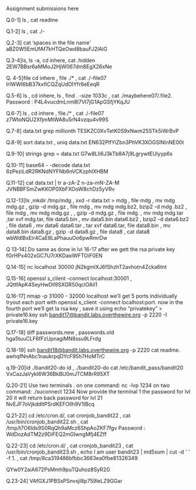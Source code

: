 Assignment submissions here

Q.0-1] ls , cat readme

Q.1-2] ls , cat ./-

Q.2-3] cat ‘spaces in the file name’ aBZ0W5EmUfAf7kHTQeOwd8bauFJ2lAiG

Q.3-4]ls, ls -a, cd inhere, cat .hidden 2EW7BBsr6aMMoJ2HjW067dm8EgX26xNe

Q. 4-5]file  cd inhere , file ./* , cat ./-file07                        lrIWWI6bB37kxfiCQZqUdOIYfr6eEeqR

Q.5-6] ls , cd inhere, ls , find . -size 1033c  , cat ./maybehere07/.file2.
   Password : P4L4vucdmLnm8I7Vl7jG1ApGSfjYKqJU


Q.6-7] ls , cd inhere , file./* , cat ./-file07                					z7WtoNQU2XfjmMtWA8u5rN4vzqu4v99S      

Q.7-8] 	data.txt grep millionth			        TESKZC0XvTetK0S9xNwm25STk5iWrBvP        

Q.8-9] sort data.txt , uniq data.txt                        EN632PlfYiZbn3PhVK3XOGSlNInNE00t

Q.9-10] strings  grep = data.txt			G7w8LIi6J3kTb8A7j9LgrywtEUlyyp6s

Q.10-11] base64 - -decode data.txt			6zPeziLdR2RKNdNYFNb6nVCKzphlXHBM

Q.11-12]  cat data.txt | tr a-zA-Z n-za-mN-ZA-M	JVNBBFSmZwKKOP0XbFXOoW8chDz5yVRv		

Q.12-13]ls ,mkdir /tmp/mdg , xxd -r data.txt > mdg , file mdg , mv mdg mdg.gz , gzip -d mdg.gz , file mdg , mv mdg mdg.bz2, bzip2  -d mdg .bz2 , file mdg , mv mdg mdg.gz , , gzip -d mdg.gz , file mdg. , mv mdg mdg.tar ,tar xvf mdg.tar, file data5.bin , mv data5.bin data6.bz2 , bzip2 -d data6.bz2 , file data6 , mv data6 data6.tar , tar xvf data6.tar, file data8.bin , mv data8.bin data8.gz ,  gzip -d data8.gz , file data8 , cat data8
                                  wbWdlBxEir4CaE8LaPhauuOo6pwRmrDw


Q 13-14].Do same as done in lvl 16-17 after we gett the rsa private key 			fGrHPx402xGC7U7rXKDaxiWFTOiF0EN

Q.14-15]   nc localhost 30000    jN2kgmIXJ6fShzhT2avhotn4Zcka6tnt


Q.15-16]     openssl s_client -connect localhost:30001 , JQttfApK4SeyHwDlI9SXGR50qclOAil1            

Q.16-17]  nmap -p 31000 - 32000 localhost
	    we’ll get 5  ports individually tryout each port with openssl s_client -connect       localhost:port.
	now in the fourth port we’ll get la rsa key , 
	save it using echo “privatekey” > private16.key
	ssh bandit17@bandit.labs.overthewire.org  -p 2220  -I private16.key


Q.17-18] diff passwords.new , passwords.old		 hga5tuuCLF6fFzUpnagiMN8ssu9LFrdg


Q.18-19] ssh bandit18@bandit.labs.overthewire.org -p 2220 cat readme.  awhqfNnAbc1naukrpqDYcF95h7HoMTrC

	
q.19-20]id  ./bandit20-do id , ./bandit20-do cat /etc/bandit_pass/bandit20							VxCazJaVykI6W36BkBU0mJTCM8rR95XT

Q.20-21]  Use two terminals 
	.	on one command: nc -lvp 1234
		on two command: ./suconnect 1234
Now provide the terminal 1 the password for lvl 20 it will return back password for lvl 21
NvEJF7oVjkddltPSrdKEFOllh9V1IBcq

Q.21-22]  cd /etc/cron.d/, cat cronjob_bandit22 , cat /usr/bin/cronjob_bandit22.sh , cat /tmp/t7O6lds9S0RqQh9aMcz6ShpAoZKF7fgv
Password : WdDozAdTM2z9DiFEQ2mGlwngMfj4EZff

Q.22-23] cd /etc/cron.d/ , cat  cronjob_bandit23 , cat /usr/bin/cronjob_bandit23.sh  , echo I am user bandit23 | md5sum | cut -d ' ' -f 1.   , cat /tmp/8ca319486bfbbc3663ea0fbe81326349

QYw0Y2aiA672PsMmh9puTQuhoz8SyR2G  


Q.23-24]  VAfGXJ1PBSsPSnvsjI8p759leLZ9GGar

